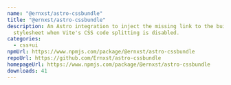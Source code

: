 ```yaml
---
name: "@ernxst/astro-cssbundle"
title: "@ernxst/astro-cssbundle"
description: An Astro integration to inject the missing link to the built CSS
  stylesheet when Vite's CSS code splitting is disabled.
categories:
  - css+ui
npmUrl: https://www.npmjs.com/package/@ernxst/astro-cssbundle
repoUrl: https://github.com/Ernxst/astro-cssbundle
homepageUrl: https://www.npmjs.com/package/@ernxst/astro-cssbundle
downloads: 41
---
```

